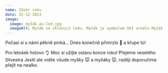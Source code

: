 ```yaml
---
name: Závěr roku
date: 31-12-2023
image:
  image: myšák-au-led.jpg
  imageAlt: Myšák se sklenicí ledu. Myšák je symbolem SKI areálu Myšák v Karlově
---
```

Počasí si s námi pěkně pinká... Dnes konečně přimrzlo 🥶 a křupe to!

Pro letošek hotovo 👌 Moc si užijte oslavu konce roku! Přejeme veselého Silvestra  Jestli ale vidíte všude myšky 🐭 a myšáky 🐭, raději doporučíme přejít na nealko.